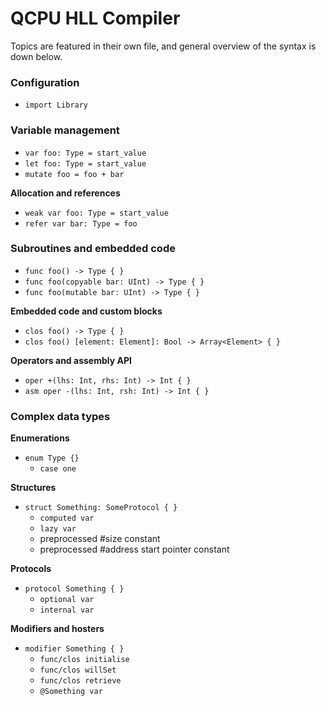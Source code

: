 #  QCPU HLL Compiler

Topics are featured in their own file, and general overview of the syntax is down below.

### Configuration

* `import Library`

### Variable management

* `var foo: Type = start_value`
* `let foo: Type = start_value`
* `mutate foo = foo + bar`

**Allocation and references**
* `weak var foo: Type = start_value`
* `refer var bar: Type = foo`

### Subroutines and embedded code

* `func foo() -> Type { }`
* `func foo(copyable bar: UInt) -> Type { }`
* `func foo(mutable bar: UInt) -> Type { }`

**Embedded code and custom blocks**
* `clos foo() -> Type { }`
* `clos foo() [element: Element]: Bool -> Array<Element> { }`

**Operators and assembly API**
* `oper +(lhs: Int, rhs: Int) -> Int { }`
* `asm oper -(lhs: Int, rsh: Int) -> Int { }`

### Complex data types

**Enumerations**
* `enum Type {}`
    - `case one`

**Structures**
* `struct Something: SomeProtocol { }`
    - `computed var`
    - `lazy var`
    - preprocessed #size constant
    - preprocessed #address start pointer constant

**Protocols**
* `protocol Something { }`
    - `optional var`
    - `internal var`

**Modifiers and hosters**
* `modifier Something { }`
    - `func/clos initialise`
    - `func/clos willSet`
    - `func/clos retrieve`
    - `@Something var`
